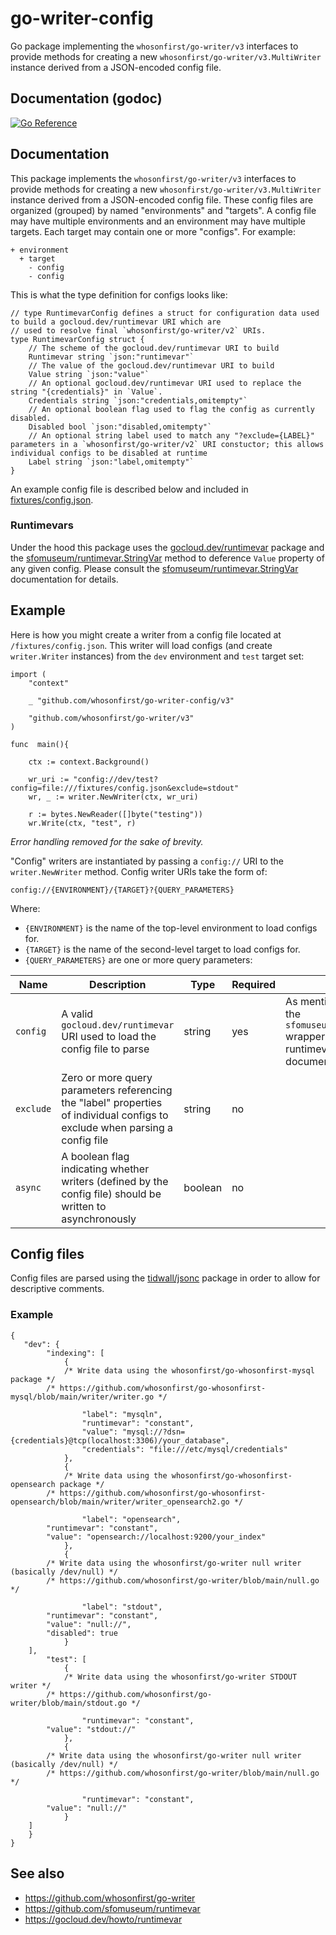 # go-writer-config

Go package implementing the `whosonfirst/go-writer/v3` interfaces to provide methods for creating a new `whosonfirst/go-writer/v3.MultiWriter` instance derived from a JSON-encoded config file.

## Documentation (godoc)

[![Go Reference](https://pkg.go.dev/badge/github.com/whosonfirst/go-writer-config.svg)](https://pkg.go.dev/github.com/whosonfirst/go-writer-config)

## Documentation

This package implements the `whosonfirst/go-writer/v3` interfaces to provide methods for creating a new `whosonfirst/go-writer/v3.MultiWriter` instance derived from a JSON-encoded config file. These config files are organized (grouped) by named "environments" and "targets". A config file may have multiple environments and an environment may have multiple targets. Each target may contain one or more "configs". For example:

```
+ environment
  + target
    - config
    - config
```

This is what the type definition for configs looks like:

```
// type RuntimevarConfig defines a struct for configuration data used to build a gocloud.dev/runtimevar URI which are
// used to resolve final `whosonfirst/go-writer/v2` URIs.
type RuntimevarConfig struct {
	// The scheme of the gocloud.dev/runtimevar URI to build
	Runtimevar string `json:"runtimevar"`
	// The value of the gocloud.dev/runtimevar URI to build
	Value string `json:"value"`
	// An optional gocloud.dev/runtimevar URI used to replace the string "{credentials}" in `Value`.
	Credentials string `json:"credentials,omitempty"`
	// An optional boolean flag used to flag the config as currently disabled.
	Disabled bool `json:"disabled,omitempty"`
	// An optional string label used to match any "?exclude={LABEL}" parameters in a `whosonfirst/go-writer/v2` URI constuctor; this allows individual configs to be disabled at runtime
	Label string `json:"label,omitempty"`
}
```

An example config file is described below and included in [fixtures/config.json](fixtures/config.json).

### Runtimevars

Under the hood this package uses the [gocloud.dev/runtimevar](https://gocloud.dev/howto/runtimevar) package and the [sfomuseum/runtimevar.StringVar](https://github.com/sfomuseum/runtimevar) method to deference `Value` property of any given config. Please consult the [sfomuseum/runtimevar.StringVar](https://github.com/sfomuseum/runtimevar) documentation for details.

## Example

Here is how you might create a writer from a config file located at `/fixtures/config.json`. This writer will load configs (and create `writer.Writer` instances) from the `dev` environment and `test` target set:

```
import (
	"context"

	_ "github.com/whosonfirst/go-writer-config/v3"
	
	"github.com/whosonfirst/go-writer/v3"	
)

func  main(){

	ctx := context.Background()
	
	wr_uri := "config://dev/test?config=file:///fixtures/config.json&exclude=stdout"
	wr, _ := writer.NewWriter(ctx, wr_uri)

	r := bytes.NewReader([]byte("testing"))
	wr.Write(ctx, "test", r)
```

_Error handling removed for the sake of brevity._

"Config" writers are instantiated by passing a `config://` URI to the `writer.NewWriter` method. Config writer URIs take the form of:

```
config://{ENVIRONMENT}/{TARGET}?{QUERY_PARAMETERS}
```

Where:

* `{ENVIRONMENT}` is the name of the top-level environment to load configs for.
* `{TARGET}` is the name of the second-level target to load configs for.
* `{QUERY_PARAMETERS}` are one or more query parameters:

| Name | Description | Type | Required | Notes |
| --- | --- | --- | --- | --- |
| `config` | A valid `gocloud.dev/runtimevar` URI used to load the config file to parse | string | yes | As mentioned this package uses the `sfomuseum/runtimevar.StringVar` wrapper method for resolving runtimevar URIs so consult the documentation for details. |
| `exclude` | Zero or more query parameters referencing the "label" properties of individual configs to exclude when parsing a config file | string | no | |
| `async` | A boolean flag indicating whether writers (defined by the config file) should be written to asynchronously | boolean | no | |

## Config files

Config files are parsed using the [tidwall/jsonc](https://github.com/tidwall/jsonc) package in order to allow for descriptive comments.

### Example

```
{
   "dev": {
        "indexing": [
            {
	    	/* Write data using the whosonfirst/go-whosonfirst-mysql package */
		/* https://github.com/whosonfirst/go-whosonfirst-mysql/blob/main/writer/writer.go */
		
                "label": "mysqln",
                "runtimevar": "constant",
                "value": "mysql://?dsn={credentials}@tcp(localhost:3306)/your_database",
                "credentials": "file:///etc/mysql/credentials"
            },
            {
	    	/* Write data using the whosonfirst/go-whosonfirst-opensearch package */		
		/* https://github.com/whosonfirst/go-whosonfirst-opensearch/blob/main/writer/writer_opensearch2.go */
	    
             	"label": "opensearch",
		"runtimevar": "constant",
		"value": "opensearch://localhost:9200/your_index"
            },
            {
		/* Write data using the whosonfirst/go-writer null writer (basically /dev/null) */
		/* https://github.com/whosonfirst/go-writer/blob/main/null.go */
	    
             	"label": "stdout",
		"runtimevar": "constant",
		"value": "null://",
		"disabled": true
            }
	],
        "test": [
            {
    		/* Write data using the whosonfirst/go-writer STDOUT writer */
		/* https://github.com/whosonfirst/go-writer/blob/main/stdout.go */
		
             	"runtimevar": "constant",
		"value": "stdout://"
            },
            {
		/* Write data using the whosonfirst/go-writer null writer (basically /dev/null) */
		/* https://github.com/whosonfirst/go-writer/blob/main/null.go */
	    
             	"runtimevar": "constant",
		"value": "null://"
            }
	]
    }
}
```

## See also

* https://github.com/whosonfirst/go-writer
* https://github.com/sfomuseum/runtimevar
* https://gocloud.dev/howto/runtimevar